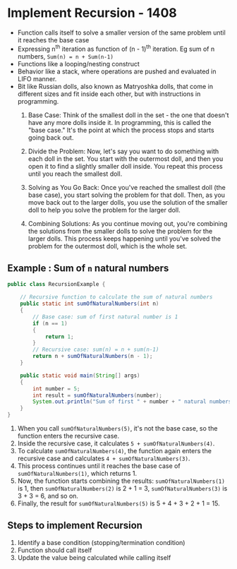 # Implement Recursion - 1408

- Function calls itself to solve a smaller version of the same problem until it reaches the base case
- Expressing n<sup>th</sup> iteration as function of (n - 1)<sup>th</sup> iteration. Eg sum of n numbers, `Sum(n) = n + Sum(n-1)`
- Functions like a looping/nesting construct
- Behavior like a stack, where operations are pushed and evaluated in LIFO manner.
- Bit like Russian dolls, also known as Matryoshka dolls, that come in different sizes and fit inside each other, but with instructions in programming.
  1. Base Case: Think of the smallest doll in the set - the one that doesn't have any more dolls inside it. In programming, this is called the "base case." It's the point at which the process stops and starts going back out.

  2. Divide the Problem: Now, let's say you want to do something with each doll in the set. You start with the outermost doll, and then you open it to find a slightly smaller doll inside. You repeat this process until you reach the smallest doll.

  3. Solving as You Go Back: Once you've reached the smallest doll (the base case), you start solving the problem for that doll. Then, as you move back out to the larger dolls, you use the solution of the smaller doll to help you solve the problem for the larger doll.

  4. Combining Solutions: As you continue moving out, you're combining the solutions from the smaller dolls to solve the problem for the larger dolls. This process keeps happening until you've solved the problem for the outermost doll, which is the whole set.

## Example :  Sum of `n` natural numbers

```java
public class RecursionExample {

    // Recursive function to calculate the sum of natural numbers
    public static int sumOfNaturalNumbers(int n) 
    {
        // Base case: sum of first natural number is 1
        if (n == 1) 
        {
            return 1;
        }
        // Recursive case: sum(n) = n + sum(n-1)
        return n + sumOfNaturalNumbers(n - 1);
    }

    public static void main(String[] args) 
    {
        int number = 5;
        int result = sumOfNaturalNumbers(number);
        System.out.println("Sum of first " + number + " natural numbers is " + result);
    }
}
```

1. When you call `sumOfNaturalNumbers(5)`, it's not the base case, so the function enters the recursive case.
2. Inside the recursive case, it calculates `5 + sumOfNaturalNumbers(4)`.
3. To calculate `sumOfNaturalNumbers(4)`, the function again enters the recursive case and calculates `4 + sumOfNaturalNumbers(3)`.
4. This process continues until it reaches the base case of `sumOfNaturalNumbers(1)`, which returns 1.
5. Now, the function starts combining the results: `sumOfNaturalNumbers(1)` is 1, then `sumOfNaturalNumbers(2)` is 2 + 1 = 3, `sumOfNaturalNumbers(3)` is 3 + 3 = 6, and so on.
6. Finally, the result for `sumOfNaturalNumbers(5)` is 5 + 4 + 3 + 2 + 1 = 15.

## Steps to implement Recursion

1. Identify a base condition (stopping/termination condition)
2. Function should call itself
3. Update the value being calculated while calling itself
